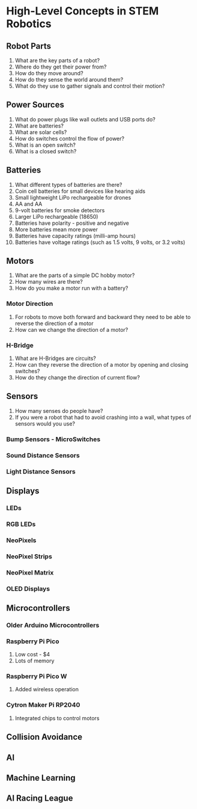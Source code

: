 # High-Level Concepts in STEM Robotics

## Robot Parts

1. What are the key parts of a robot?
2. Where do they get their power from?
3. How do they move around?
4. How do they sense the world around them?
5. What do they use to gather signals and control their motion?

## Power Sources

1. What do power plugs like wall outlets and USB ports do?
2. What are batteries?
3. What are solar cells?
4. How do switches control the flow of power?
5. What is an open switch?
6. What is a closed switch?

## Batteries

1. What different types of batteries are there?
2. Coin cell batteries for small devices like hearing aids
3. Small lightweight LiPo rechargeable for drones
3. AA and AA
4. 9-volt batteries for smoke detectors
5. Larger LiPo rechargeable (18650)
6. Batteries have polarity - positive and negative
7. More batteries mean more power
8. Batteries have capacity ratings (milli-amp hours)
9. Batteries have voltage ratings (such as 1.5 volts, 9 volts, or 3.2 volts)

## Motors

1. What are the parts of a simple DC hobby motor?
2. How many wires are there?
3. How do you make a motor run with a battery?

### Motor Direction

1. For robots to move both forward and backward they need to be able to reverse the direction of a motor
2. How can we change the direction of a motor?

### H-Bridge

1. What are H-Bridges are circuits?
2. How can they reverse the direction of a motor by opening and closing switches?
2. How do they change the direction of current flow?

## Sensors

1. How many senses do people have?
2. If you were a robot that had to avoid crashing into a wall, what types of sensors would you use?

### Bump Sensors - MicroSwitches

### Sound Distance Sensors

### Light Distance Sensors

## Displays

### LEDs

### RGB LEDs

### NeoPixels

### NeoPixel Strips

### NeoPixel Matrix

### OLED Displays

## Microcontrollers

### Older Arduino Microcontrollers

### Raspberry Pi Pico

1. Low cost - $4
2. Lots of memory

### Raspberry Pi Pico W

1. Added wireless operation

### Cytron Maker Pi RP2040

1. Integrated chips to control motors

## Collision Avoidance

## AI

## Machine Learning

## AI Racing League
